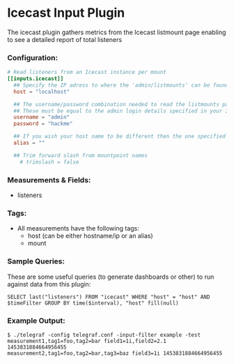 # Icecast Input Plugin

The icecast plugin gathers metrics from the Icecast listmount page enabling to see a detailed report of total listeners

### Configuration:

```toml
# Read listeners from an Icecast instance per mount
[[inputs.icecast]]
  ## Specify the IP adress to where the 'admin/listmounts' can be found. You can include port if needed.
  host = "localhost"

  ## The username/password combination needed to read the listmounts page.
  ## These must be equal to the admin login details specified in your Icecast configuration
  username = "admin"
  password = "hackme"

  ## If you wish your host name to be different then the one specified under host, you can change it here
  alias = ""

  ## Trim forward slash from mountpoint names
	# trimslash = false  
```

### Measurements & Fields:

- listeners

### Tags:

- All measurements have the following tags:
    - host (can be either hostname/ip or an alias)
    - mount



### Sample Queries:

These are some useful queries (to generate dashboards or other) to run against data from this plugin:

```
SELECT last("listeners") FROM "icecast" WHERE "host" = "host" AND $timeFilter GROUP BY time($interval), "host" fill(null)
```

### Example Output:

```
$ ./telegraf -config telegraf.conf -input-filter example -test
measurement1,tag1=foo,tag2=bar field1=1i,field2=2.1 1453831884664956455
measurement2,tag1=foo,tag2=bar,tag3=baz field3=1i 1453831884664956455
```
